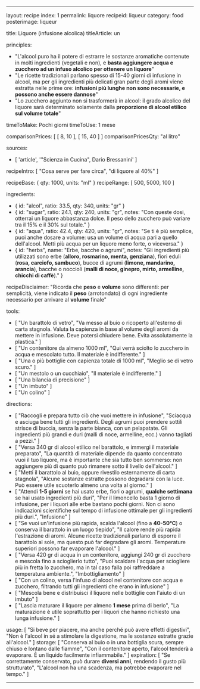 ---

layout: recipe
index: 1
permalink: liquore
recipeid: liqueur
category: food
posterimage: liqueur

title: Liquore (infusione alcolica)
titleArticle: un

principles:
  - "L'alcool puro ha il potere di estrarre le sostanze aromatiche contenute in molti ingredienti (vegetali e non), e <strong>basta aggiungere acqua e zucchero ad un infuso alcolico per ottenere un liquore</strong>"
  - "Le ricette tradizionali parlano spesso di 15-40 giorni di infusione in alcool, ma per gli ingredienti più delicati gran parte degli aromi viene estratta nelle prime ore: <strong>infusioni più lunghe non sono necessarie, e possono anche essere dannose</strong>"
  - "Lo zucchero aggiunto non si trasformerà in alcool: il grado alcolico del liquore sarà determinato solamente dalla <strong>proporzione di alcool etilico sul volume totale</strong>"

timeToMake: Pochi giorni
timeToUse: 1 mese

comparisonPrices: [ [ 8, 10 ], [ 15, 40 ] ]
comparisonPricesQty: "al litro"

sources:
  - [ 'article', '"Scienza in Cucina", Dario Bressanini' ]

recipeIntro: [ "Cosa serve per fare circa", "di liquore al 40%" ]

recipeBase: { qty: 1000, units: "ml" }
recipeRange: [ 500, 5000, 100 ]

ingredients:
  - { id: "alcol",
      ratio: 33.5,
      qty: 340,
      units: "gr" }
  - { id: "sugar",
      ratio: 24.1,
      qty: 240,
      units: "gr",
      notes: "Con queste dosi, otterrai un liquore abbastanza dolce. Il peso dello zucchero può variare tra il 15% e il 30% sul totale." }
  - { id: "aqua",
      ratio: 42.4,
      qty: 420,
      units: "gr",
      notes: "Se ti è più semplice, puoi anche dosare a volume: usa un volume di acqua pari a quello dell'alcool. Metti più acqua per un liquore meno forte, o viceversa." }
  - { id: "herbs",
      name: "Erbe, bacche o agrumi",
      notes: "Gli ingredienti più utilizzati sono erbe (<strong>alloro, rosmarino, menta, genziana</strong>), fiori eduli (<strong>rosa, carciofo, sambuco</strong>), bucce di agrumi (<strong>limone, mandarino, arancia</strong>), bacche o noccioli (<strong>malli di noce, ginepro, mirto, armelline, chicchi di caffè</strong>)." }

recipeDisclaimer: "Ricorda che <strong>peso</strong> e <strong>volume</strong> sono differenti: per semplicità, viene indicato il <strong>peso</strong> (arrotondato) di ogni ingrediente necessario per arrivare al <strong>volume</strong> finale"

tools:
  - [ "Un barattolo di vetro", "Va messo al buio o ricoperto all'esterno di carta stagnola. Valuta la capienza in base al volume degli aromi da mettere in infusione. Deve potersi chiudere bene. Evita assolutamente la plastica." ]
  - [ "Un contenitore da almeno <span class='qtyspan'><span data-qty='volume.base' data-prec='1'>1000</span> ml</span>", "Qui verrà sciolto lo zucchero in acqua e mescolato tutto. Il materiale è indifferente." ]
  - [ "Una o più bottiglie con capienza totale di <span class='qtyspan'><span data-qty='volume.base'>1000</span> ml</span>", "Meglio se di vetro scuro." ]
  - [ "Un mestolo o un cucchiaio", "Il materiale è indifferente." ]
  - [ "Una bilancia di precisione" ]
  - [ "Un imbuto" ]
  - [ "Un colino" ]

directions:
  - [ "Raccogli e prepara tutto ciò che vuoi mettere in infusione", "Sciacqua e asciuga bene tutti gli ingredienti. Degli agrumi puoi prendere sottili strisce di buccia, senza la parte bianca, con un pelapatate. Gli ingredienti più grandi e duri (malli di noce, armelline, ecc.) vanno tagliati a pezzi." ]
  - [ "Versa <span class='qtyspan'><span data-qty='alcol'>340</span> gr</span> di alcool etilico nel barattolo, e immergi il materiale preparato", "La quantità di materiale dipende da quanto concentrato vuoi il tuo liquore, ma è importante che sia tutto ben sommerso: non aggiungere più di quanto può rimanere sotto il livello dell'alcool." ]
  - [ "Metti il barattolo al buio, oppure rivestilo esternamente di carta stagnola", "Alcune sostanze estratte possono degradarsi con la luce. Può essere utile scuoterlo almeno una volta al giorno." ]
  - [ "Attendi <strong>1-5 giorni</strong> se hai usato erbe, fiori o agrumi, <strong>qualche settimana</strong> se hai usato ingredienti più duri", "Per il limoncello basta 1 giorno di infusione, per i liquori alle erbe bastano pochi giorni. Non ci sono indicazioni scientifiche sul tempo di infusione ottimale per gli ingredienti più duri.", "Infusione" ]
  - [ "Se vuoi un'infusione più rapida, scalda l'alcool (fino a <strong>40-50°C</strong>) o conserva il barattolo in un luogo tiepido", "Il calore rende più rapida l'estrazione di aromi. Alcune ricette tradizionali parlano di esporre il barattolo al sole, ma questo può far degradare gli aromi. Temperature superiori possono far evaporare l'alcool." ]
  - [ "Versa <span class='qtyspan'><span data-qty='aqua'>420</span> gr</span> di acqua in un contenitore, aggiungi <span class='qtyspan'><span data-qty='sugar'>240</span> gr</span> di zucchero e mescola fino a scioglierlo tutto", "Puoi scaldare l'acqua per sciogliere più in fretta lo zucchero, ma in tal caso falla poi raffreddare a temperatura ambiente.", "Imbottigliamento" ]
  - [ "Con un colino, versa l'infuso di alcool nel contenitore con acqua e zucchero, filtrando tutti gli ingredienti che erano in infusione" ]
  - [ "Mescola bene e distribuisci il liquore nelle bottiglie con l'aiuto di un imbuto" ]
  - [ "Lascia maturare il liquore per almeno <strong>1 mese</strong> prima di berlo", "La maturazione è utile soprattutto per i liquori che hanno richiesto una lunga infusione." ]

usage: [ "Si beve per piacere, ma anche perché può avere effetti digestivi", "Non è l'alcool in sé a stimolare la digestione, ma le sostanze estratte grazie all'alcool." ]
storage: [ "Conserva al buio o in una bottiglia scura, sempre chiuso e lontano dalle fiamme", "Con il contenitore aperto, l'alcool tenderà a evaporare. È un liquido facilmente infiammabile." ]
expiration: [ "Se correttamente conservato, può durare <strong>diversi anni</strong>, rendendo il gusto più strutturato", "L'alcool non ha una scadenza, ma potrebbe evaporare nel tempo." ]

---